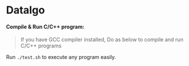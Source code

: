 # Datalgo

#### Compile & Run C/C++ program:

> If you have GCC compiler installed,
> Do as below to compile and run C/C++ programs

Run `./test.sh` to execute any program easily.
